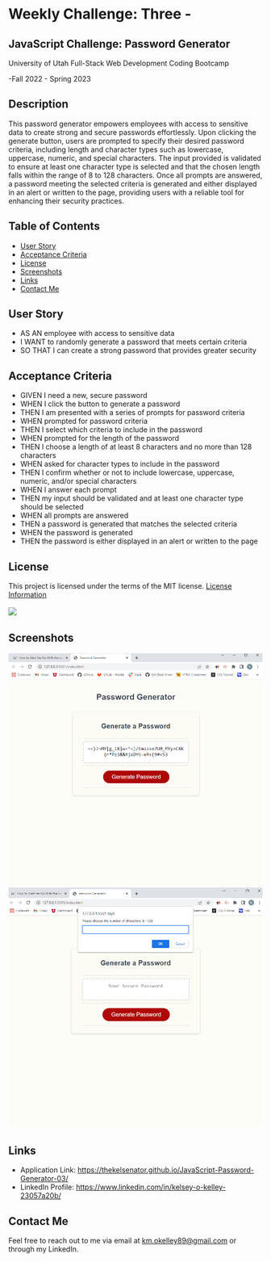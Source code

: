 # Weekly Challenge: Three -

## JavaScript Challenge: Password Generator 

University of Utah
Full-Stack Web Development Coding Bootcamp

-Fall 2022 - Spring 2023

## Description

This password generator empowers employees with access to sensitive data to create strong and secure passwords effortlessly. Upon clicking the generate button, users are prompted to specify their desired password criteria, including length and character types such as lowercase, uppercase, numeric, and special characters. The input provided is validated to ensure at least one character type is selected and that the chosen length falls within the range of 8 to 128 characters. Once all prompts are answered, a password meeting the selected criteria is generated and either displayed in an alert or written to the page, providing users with a reliable tool for enhancing their security practices.

## Table of Contents 

  - [User Story](#user-story)
  - [Acceptance Criteria](#acceptance-criteria)
  - [License](#license)
  - [Screenshots](#screenshots)
  - [Links](#links)
  - [Contact Me](#contact-me)

## User Story

- AS AN employee with access to sensitive data
- I WANT to randomly generate a password that meets certain criteria
- SO THAT I can create a strong password that provides greater security

## Acceptance Criteria

- GIVEN I need a new, secure password
- WHEN I click the button to generate a password
- THEN I am presented with a series of prompts for password criteria
- WHEN prompted for password criteria
- THEN I select which criteria to include in the password
- WHEN prompted for the length of the password
- THEN I choose a length of at least 8 characters and no more than 128 characters
- WHEN asked for character types to include in the password
- THEN I confirm whether or not to include lowercase, uppercase, numeric, and/or special characters
- WHEN I answer each prompt
- THEN my input should be validated and at least one character type should be selected
- WHEN all prompts are answered
- THEN a password is generated that matches the selected criteria
- WHEN the password is generated
- THEN the password is either displayed in an alert or written to the page

## License

  This project is licensed under the terms of the MIT license.
  [License Information](https://choosealicense.com/licenses/mit)
  <br/>
  <br/>
  <a href="https://choosealicense.com/licenses/mit">
  <img src="https://img.shields.io/badge/License-MIT-blue" />
  </a>

## Screenshots

![alt_text](./assets/images/Screenshot%20(17).png)
![alt_text](./assets/images/Screenshot%20(18).png)

## Links

  * Application Link: https://thekelsenator.github.io/JavaScript-Password-Generator-03/
  * LinkedIn Profile: https://www.linkedin.com/in/kelsey-o-kelley-23057a20b/

## Contact Me

Feel free to reach out to me via email at km.okelley89@gmail.com or through my LinkedIn.